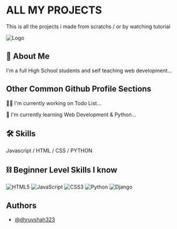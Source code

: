 
# ALL MY PROJECTS

This is all the projects i made from scratchs / or by watching tutorial 


![Logo](https://cdn.discordapp.com/attachments/931996787953270843/953468215659475024/C9826840-FB12-4131-88F3-10BFE84AC081.jpg)


## 🚀 About Me
I'm a full High School students and self teaching web development...


## Other Common Github Profile Sections
👩‍💻 I'm currently working on Todo List...

🧠 I'm currently learning Web Development & Python...













## 🛠 Skills
Javascript / HTML / CSS / PYTHON 


## ⛓️ Beginner Level Skills I know

![HTML5](https://img.shields.io/badge/html5-%23E34F26.svg?style=for-the-badge&logo=html5&logoColor=white)
![JavaScript](https://img.shields.io/badge/javascript-%23323330.svg?style=for-the-badge&logo=javascript&logoColor=%23F7DF1E) 
![CSS3](https://img.shields.io/badge/css3-%231572B6.svg?style=for-the-badge&logo=css3&logoColor=white)
![Python](https://img.shields.io/badge/python-3670A0?style=for-the-badge&logo=python&logoColor=ffdd54)
![Django](https://img.shields.io/badge/django-%23092E20.svg?style=for-the-badge&logo=django&logoColor=white)
## Authors

- [@dhruvshah323](https://github.com/dhruvshah323)

